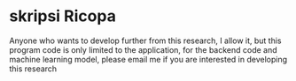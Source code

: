 # skripsi Ricopa

Anyone who wants to develop further from this research, I allow it, but this program code is only limited to the application, for the backend code and machine learning model, please email me if you are interested in developing this research

